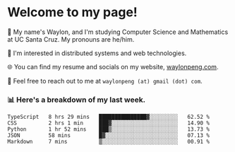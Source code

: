 # Welcome to my page! 

👋 My name's Waylon, and I'm studying Computer Science and Mathematics at UC Santa Cruz. My pronouns are he/him. 

💭 I'm interested in distributed systems and web technologies.

🌐 You can find my resume and socials on my website, [waylonpeng.com](https://www.waylonpeng.com).

📧 Feel free to reach out to me at `waylonpeng (at) gmail (dot) com`.

### 📊 Here's a breakdown of my last week.

<!--START_SECTION:waka-->
```text
TypeScript   8 hrs 29 mins   ███████████████▓░░░░░░░░░   62.52 % 
CSS          2 hrs 1 min     ███▓░░░░░░░░░░░░░░░░░░░░░   14.90 % 
Python       1 hr 52 mins    ███▒░░░░░░░░░░░░░░░░░░░░░   13.73 % 
JSON         58 mins         █▓░░░░░░░░░░░░░░░░░░░░░░░   07.13 % 
Markdown     7 mins          ▒░░░░░░░░░░░░░░░░░░░░░░░░   00.91 % 
```
<!--END_SECTION:waka-->
